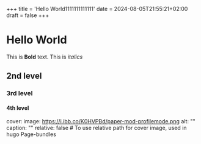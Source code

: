 +++
title = 'Hello World1111111111111'
date = 2024-08-05T21:55:21+02:00
draft = false
+++

# Hello World

This is **Bold** text. This is *italics*

## 2nd level

### 3rd level

#### 4th level


cover:
  image: https://i.ibb.co/K0HVPBd/paper-mod-profilemode.png
  alt: "<alt text>"
  caption: "<text>"
  relative: false # To use relative path for cover image, used in hugo Page-bundles